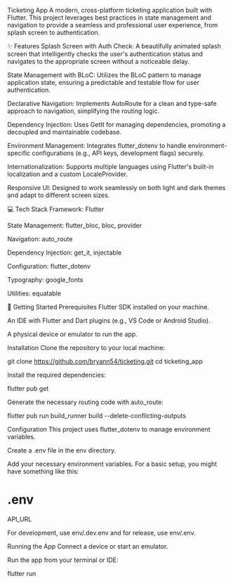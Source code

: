 Ticketing App
A modern, cross-platform ticketing application built with Flutter. This project leverages best practices in state management and navigation to provide a seamless and professional user experience, from splash screen to authentication.

✨ Features
Splash Screen with Auth Check: A beautifully animated splash screen that intelligently checks the user's authentication status and navigates to the appropriate screen without a noticeable delay.

State Management with BLoC: Utilizes the BLoC pattern to manage application state, ensuring a predictable and testable flow for user authentication.

Declarative Navigation: Implements AutoRoute for a clean and type-safe approach to navigation, simplifying the routing logic.

Dependency Injection: Uses GetIt for managing dependencies, promoting a decoupled and maintainable codebase.

Environment Management: Integrates flutter_dotenv to handle environment-specific configurations (e.g., API keys, development flags) securely.

Internationalization: Supports multiple languages using Flutter's built-in localization and a custom LocaleProvider.

Responsive UI: Designed to work seamlessly on both light and dark themes and adapt to different screen sizes.

💻 Tech Stack
Framework: Flutter

State Management: flutter_bloc, bloc, provider

Navigation: auto_route

Dependency Injection: get_it, injectable

Configuration: flutter_dotenv

Typography: google_fonts

Utilities: equatable

🚀 Getting Started
Prerequisites
Flutter SDK installed on your machine.

An IDE with Flutter and Dart plugins (e.g., VS Code or Android Studio).

A physical device or emulator to run the app.

Installation
Clone the repository to your local machine:

git clone https://github.com/bryann54/ticketing.git
cd ticketing_app

Install the required dependencies:

flutter pub get

Generate the necessary routing code with auto_route:

flutter pub run build_runner build --delete-conflicting-outputs

Configuration
This project uses flutter_dotenv to manage environment variables.

Create a .env file in the env directory.

Add your necessary environment variables. For a basic setup, you might have something like this:

# .env
API_URL

For development, use env/.dev.env and for release, use env/.env.

Running the App
Connect a device or start an emulator.

Run the app from your terminal or IDE:

flutter run
